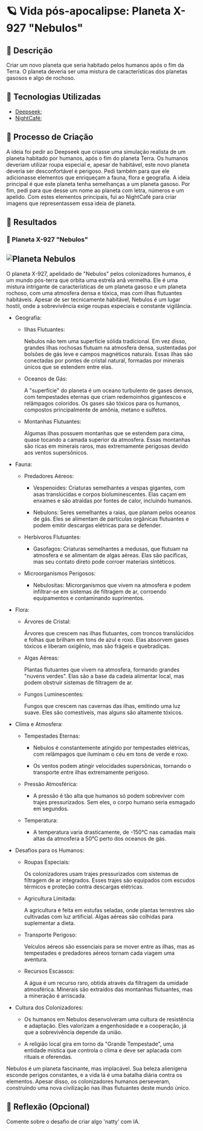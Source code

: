 # 🪐 Vida pós-apocalipse: Planeta X-927 "Nebulos"

## 📒 Descrição
Criar um novo planeta que seria habitado pelos humanos após o fim da Terra. O planeta deveria ser uma mistura de características dos planetas gasosos e algo de rochoso.

## 🤖 Tecnologias Utilizadas
- [Deepseek](www.chat.deepseek.com);
- [NightCafé](https://creator.nightcafe.studio/);

## 🧐 Processo de Criação
A ideia foi pedir ao Deepseek que criasse uma simulação realista de um planeta habitado por humanos, após o fim do planeta Terra. Os humanos deveriam utilizar roupa especial e, apesar de habitável, este novo planeta deveria ser desconfortável e perigoso. Pedi também para que ele adicionasse elementos que enriqueçam a fauna, flora e geografia. A ideia principal é que este planeta tenha semelhanças a um planeta gasoso. Por fim, pedi para que desse um nome ao planeta com letra, números e um apelido. Com estes elementos principais, fui ao NightCafé para criar imagens que representassem essa ideia de planeta.

## 🚀 Resultados
### 🌌 Planeta X-927 "Nebulos"
![Planeta Nebulos](https://ibb.co/JFSJmqdz)
---
O planeta X-927, apelidado de "Nebulos" pelos colonizadores humanos, é um mundo pós-terra que orbita uma estrela anã vermelha. Ele é uma mistura intrigante de características de um planeta gasoso e um planeta rochoso, com uma atmosfera densa e tóxica, mas com ilhas flutuantes habitáveis. Apesar de ser tecnicamente habitável, Nebulos é um lugar hostil, onde a sobrevivência exige roupas especiais e constante vigilância.

- Geografia:

    - Ilhas Flutuantes:

      Nebulos não tem uma superfície sólida tradicional. Em vez disso, grandes ilhas rochosas flutuam na atmosfera densa, sustentadas por bolsões de gás leve e campos magnéticos naturais. Essas ilhas são conectadas por pontes de cristal natural, formadas por minerais únicos que se estendem entre elas.

    - Oceanos de Gás:

      A "superfície" do planeta é um oceano turbulento de gases densos, com tempestades eternas que criam redemoinhos gigantescos e relâmpagos coloridos. Os gases são tóxicos para os humanos, compostos principalmente de amônia, metano e sulfetos.

    - Montanhas Flutuantes:
      
      Algumas ilhas possuem montanhas que se estendem para cima, quase tocando a camada superior da atmosfera. Essas montanhas são ricas em minerais raros, mas extremamente perigosas devido aos ventos supersônicos.

- Fauna:

    - Predadores Aéreos:

        - Vespenoides: Criaturas semelhantes a vespas gigantes, com asas translúcidas e corpos bioluminescentes. Elas caçam em enxames e são atraídas por fontes de calor, incluindo humanos.

        - Nebulons: Seres semelhantes a raias, que planam pelos oceanos de gás. Eles se alimentam de partículas orgânicas flutuantes e podem emitir descargas elétricas para se defender.

    - Herbívoros Flutuantes:

        - Gasofagos: Criaturas semelhantes a medusas, que flutuam na atmosfera e se alimentam de algas aéreas. Elas são pacíficas, mas seu contato direto pode corroer materiais sintéticos.

    - Microorganismos Perigosos:

        - Nebulositas: Microrganismos que vivem na atmosfera e podem infiltrar-se em sistemas de filtragem de ar, corroendo equipamentos e contaminando suprimentos.

- Flora:

    - Árvores de Cristal:

        Árvores que crescem nas ilhas flutuantes, com troncos translúcidos e folhas que brilham em tons de azul e roxo. Elas absorvem gases tóxicos e liberam oxigênio, mas são frágeis e quebradiças.

    - Algas Aéreas:

        Plantas flutuantes que vivem na atmosfera, formando grandes "nuvens verdes". Elas são a base da cadeia alimentar local, mas podem obstruir sistemas de filtragem de ar.

    - Fungos Luminescentes:

        Fungos que crescem nas cavernas das ilhas, emitindo uma luz suave. Eles são comestíveis, mas alguns são altamente tóxicos.

- Clima e Atmosfera:

    - Tempestades Eternas:

        - Nebulos é constantemente atingido por tempestades elétricas, com relâmpagos que iluminam o céu em tons de verde e roxo.

        - Os ventos podem atingir velocidades supersônicas, tornando o transporte entre ilhas extremamente perigoso.

    - Pressão Atmosférica:

        - A pressão é tão alta que humanos só podem sobreviver com trajes pressurizados. Sem eles, o corpo humano seria esmagado em segundos.

    - Temperatura:

        - A temperatura varia drasticamente, de -150°C nas camadas mais altas da atmosfera a 50°C perto dos oceanos de gás.

- Desafios para os Humanos:

    - Roupas Especiais:

        Os colonizadores usam trajes pressurizados com sistemas de filtragem de ar integrados. Esses trajes são equipados com escudos térmicos e proteção contra descargas elétricas.

    - Agricultura Limitada:

        A agricultura é feita em estufas seladas, onde plantas terrestres são cultivadas com luz artificial. Algas aéreas são colhidas para suplementar a dieta.

    - Transporte Perigoso:

        Veículos aéreos são essenciais para se mover entre as ilhas, mas as tempestades e predadores aéreos tornam cada viagem uma aventura.

    - Recursos Escassos:

        A água é um recurso raro, obtida através da filtragem da umidade atmosférica. Minerais são extraídos das montanhas flutuantes, mas a mineração é arriscada.

- Cultura dos Colonizadores:

    - Os humanos em Nebulos desenvolveram uma cultura de resistência e adaptação. Eles valorizam a engenhosidade e a cooperação, já que a sobrevivência depende da união.

    - A religião local gira em torno da "Grande Tempestade", uma entidade mística que controla o clima e deve ser aplacada com rituais e oferendas.

Nebulos é um planeta fascinante, mas implacável. Sua beleza alienígena esconde perigos constantes, e a vida lá é uma batalha diária contra os elementos. Apesar disso, os colonizadores humanos perseveram, construindo uma nova civilização nas ilhas flutuantes deste mundo único.

## 💭 Reflexão (Opcional)
Comente sobre o desafio de criar algo 'natty' com IA.
```
